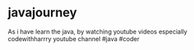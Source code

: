 # javajourney
As i have learn the java, by watching youtube videos especially codewithharrry youtube channel
#java
#coder
